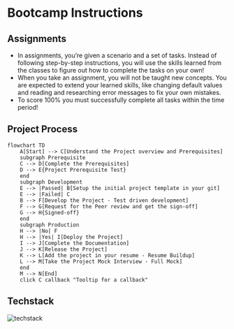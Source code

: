 # Bootcamp Instructions

## Assignments

- In assignments, you’re given a scenario and a set of tasks. Instead of following step-by-step instructions, you will use the skills learned from the classes to figure out how to complete the tasks on your own!
- When you take an assignment, you will not be taught new concepts. You are expected to extend your learned skills, like changing default values and reading and researching error messages to fix your own mistakes.
- To score 100% you must successfully complete all tasks within the time period!

## Project Process

```mermaid
flowchart TD
    A[Start] --> C[Understand the Project overview and Prerequisites]
    subgraph Prerequisite
    C --> D[Complete the Prerequisites]
    D --> E{Project Prerequisite Test}
    end
    subgraph Development
    E --> |Passed| B[Setup the initial project template in your git]
    E --> |Failed| C
    B --> F[Develop the Project - Test driven development]
    F --> G[Request for the Peer review and get the sign-off]
    G --> H{Signed-off}
    end
    subgraph Production
    H --> |No| F
    H --> |Yes| I[Deploy the Project]
    I --> J[Complete the Documentation]
    J --> K[Release the Project]
    K --> L[Add the project in your resume - Resume Buildup]
    L --> M[Take the Project Mock Interview - Full Mock]
    end
    M --> N[End]
    click C callback "Tooltip for a callback"
```

## Techstack

![techstack](https://user-images.githubusercontent.com/62965911/213917222-605aeffc-e909-4242-8649-9305e059e8ec.svg)